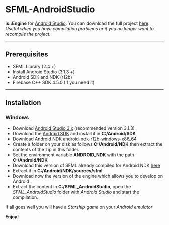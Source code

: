 # SFML-AndroidStudio
**is::Engine** for [Android Studio](https://developer.android.com/studio).
You can download the full project [here](https://drive.google.com/file/d/1Un2EldpcrBtLuogcyjqbkhKVq6kwIJ29/view).
*Useful when you have compilation problems or if you no longer want to recompile the project.*

---

## Prerequisites

- SFML Library (2.4 +)
- Install Android Studio (3.1.3 +)
- Android SDK and NDK (r12b)
- Firebase C++ SDK 4.5.0 (If you need it)

---

## Installation

### Windows
- Download [Android Studio 3.x](https://developer.android.com/studio) (recommended version 3.1.3)
- Download the [Android SDK](https://developer.android.com/studio) and install it in **C:/Android/SDK**
- Download [Android NDK android-ndk-r12b-windows-x86_64](https://developer.android.com/ndk/downloads/older_releases.html)
- Create a folder on your disk as follows **C:/Android/NDK** then extract the contents of the zip in this folder.
- Set the environment variable **ANDROID_NDK** with the path **C:/Android/NDK**
- Download this version of SFML already compiled for Android NDK [here](https://github.com/Is-Daouda/is-Engine/tree/master/SFML_2.4.0_Build_For_NDK_r12b)
- Extract it in **C:/Android/NDK/sources/sfml**
- Download now the version of the engine which allows you to develop on Android :
- Extract the content in **C:/SFML_AndroidStudio**, open the *SFML_AndroidStudio* folder with *Android Studio* and start the compilation.

If all goes well you will have a *Starship game* on your *Android emulator*
[](https://i48.servimg.com/u/f48/20/16/75/27/engine10.png)

**Enjoy!**
